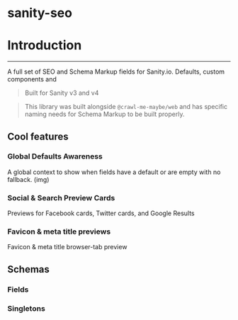 # sanity-seo

# Introduction
---



A full set of SEO and Schema Markup fields for Sanity.io. Defaults, custom components and

> Built for Sanity v3 and v4


> This library was built alongside `@crawl-me-maybe/web` and has specific naming needs for Schema Markup to be built properly.

## Cool features

### Global Defaults Awareness
A global context to show when fields have a default or are empty with no fallback.
 (img)


### Social & Search Preview Cards
Previews for Facebook cards, Twitter cards, and Google Results

### Favicon & meta title previews
Favicon & meta title browser-tab preview


## Schemas

### Fields

### Singletons


